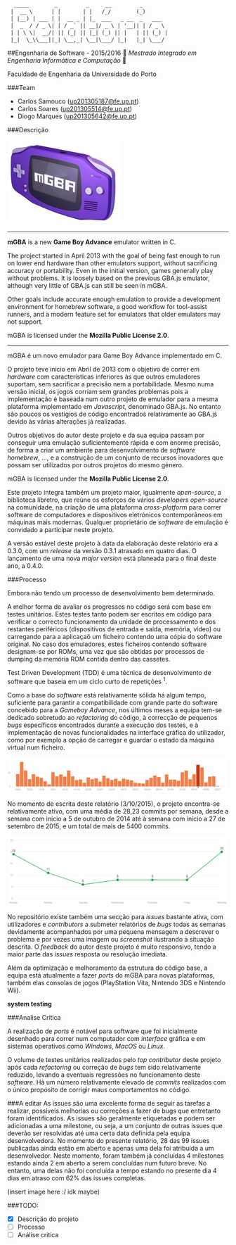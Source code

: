 ```
  _____        _         _     __         _        
 |  __ \      | |       | |   /_/        (_)       
 | |__) | ___ | |  __ _ | |_  ___   _ __  _   ___  
 |  _  / / _ \| | / _` || __|/ _ \ | '__|| | / _ \ 
 | | \ \|  __/| || (_| || |_| (_) || |   | || (_) |
 |_|  \_\\___||_| \__,_| \__|\___/ |_|   |_| \___/ 
 ```
##Engenharia de Software - 2015/2016
:floppy_disk:  *Mestrado Integrado em Engenharia Informática e Computação*   :floppy_disk:

Faculdade de Engenharia da Universidade do Porto

###Team
* Carlos Samouco (up201305187@fe.up.pt)
* Carlos Soares (up201305514@fe.up.pt)
* Diogo Marques (up201305642@fe.up.pt)

###Descrição

![](mgba-256.png)

------

**mGBA** is a new **Game Boy Advance** emulator written in C.

The project started in April 2013 with the goal of being fast enough to run on lower end hardware than other emulators support, without sacrificing accuracy or portability. Even in the initial version, games generally play without problems. It is loosely based on the previous GBA.js emulator, although very little of GBA.js can still be seen in mGBA.

Other goals include accurate enough emulation to provide a development environment for homebrew software, a good workflow for tool-assist runners, and a modern feature set for emulators that older emulators may not support.

mGBA is licensed under the **Mozilla Public License 2.0**.

------

mGBA é um novo emulador para Game Boy Advance implementado em C.

O projeto teve inicio em Abril de 2013 com o objetivo de correr em *hardware* com características inferiores às que outros emuladores suportam, sem sacrificar a precisão nem a portabilidade. Mesmo numa versão inicial, os jogos corriam sem grandes problemas pois a implementação é baseada num outro projeto de emulador para a mesma plataforma implementado em *Javascript*, denominado GBA.js. No entanto são poucos os vestigíos de código encontrados relativamente ao GBA.js devido às várias alterações já realizadas.

Outros objetivos do autor deste projeto e da sua equipa passam por conseguir uma emulação suficientemente rápida e com enorme precisão, de forma a criar um ambiente para desenvolvimento de *software homebrew*, ..., e a construção de um conjunto de recursos inovadores que possam ser utilizados por outros projetos do mesmo género.

mGBA is licensed under the **Mozilla Public License 2.0**.

Este projeto integra também um projeto maior, igualmente *open-source*, a biblioteca libretro, que reúne os esforços de vários *developers open-source* na comunidade, na criação de uma plataforma *cross-platform* para correr software de computadores e dispositivos eletrónicos contemporâneos em máquinas mais modernas. Qualquer proprietário de *software* de emulação é convidado a participar neste projeto.

A versão estável deste projeto à data da elaboração deste relatório era a 0.3.0, com um *release* da versão 0.3.1 atrasado em quatro dias. O lançamento de uma nova *major version* está planeada para o final deste ano, a 0.4.0.

###Processo

Embora não tendo um processo de desenvolvimento bem determinado.

A melhor forma de avaliar os progressos no código será com base em testes unitários. Estes testes tanto podem ser escritos em código para verificar o correcto funcionamento da unidade de processamento e dos restantes periféricos (dispositivos de entrada e saída, memória, vídeo) ou carregando para a aplicaçaõ um ficheiro contendo uma cópia do software original. No caso dos emuladores, estes ficheiros contendo software designam-se por ROMs, uma vez que são obtidas por processos de dumping da memória ROM contida dentro das cassetes.

Test Driven Development (TDD) é uma técnica de desenvolvimento de software que baseia em um ciclo curto de repetições <sup>1</sup>.

Como a base do *software* está relativamente sólida há algum tempo, suficiente para garantir a compatibilidade com grande parte do software concebido para a *Gameboy Advance*, nos últimos meses a equipa tem-se dedicado sobretudo ao *refactoring* do código, à correcção de pequenos *bugs* específicos encontrados durante a execução dos testes, e à implementação de novas funcionalidades na interface gráfica do utilizador, como por exemplo a opção de carregar e guardar o estado da máquina virtual num ficheiro.

![](commit-graph.PNG)

No momento de escrita deste relatório (3/10/2015), o projeto encontra-se relativamente ativo, com uma média de 28,23 commits por semana, desde a semana com início a 5 de outubro de 2014 até à semana com início a 27 de setembro de 2015, e um total de mais de 5400 commits.

![](commit-frequency.PNG)

No repositório existe também uma secção para *issues* bastante ativa, com utilizadores e *contributors* a submeter relatórios de *bugs* todas as semanas devidamente acompanhados por uma pequena mensagem a descrever o problema e por vezes uma imagem ou *screenshot* ilustrando a situação descrita. O *feedback* do autor deste projeto é muito responsivo, tendo a maior parte das *issues* resposta ou resolução imediata.

Além da optimização e melhoramento da estrutura do código base, a equipa está atualmente a fazer *ports* do mGBA para novas plataformas, também elas consolas de jogos (PlayStation Vita, Nintendo 3DS e Nintendo Wii).

**system testing**

###Analise Crítica

A realização de *ports* é notável para software que foi inicialmente desenhado para correr num computador com *interface* gráfica e em sistemas operativos como *Windows*, *MacOS* ou *Linux*. 

O volume de testes unitários realizados pelo *top contributor* deste projeto após cada *refactoring* ou correção de *bugs* tem sido relativamente reduzido, levando a eventuais regressões no funcionamento deste *software*. Há um número relativamente elevado de *commits* realizados com o único propósito de corrigir maus comportamentos no código.

###A editar
As issues são uma excelente forma de seguir as tarefas a realizar, possíveís melhorias ou correções a fazer de bugs que entretanto foram identificados. As issues são geralmente etiquetadas e podem ser adicionadas a uma milestone, ou seja, a um conjunto de outras issues que deverão ser resolvidas até uma certa data definida pela equipa desenvolvedora. No momento do presente relatório, 28 das 99 issues publicadas ainda estão em aberto e apenas uma dela foi atribuída a um desenvolvedor. Neste momento, foram também já concluídas 4 milestones estando ainda 2 em aberto a serem concluídas num futuro breve. No entanto, uma delas não foi concluída a tempo estando no presente dia 4 dias em atraso com 62% das issues completas.

(insert image here :/ idk maybe)



###TODO:
- [x] Descrição do projeto
- [ ] Processo
- [ ] Análise critica
